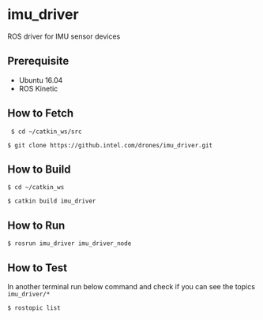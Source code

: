 # imu_driver
ROS driver for IMU sensor devices

## Prerequisite
 * Ubuntu 16.04
 * ROS Kinetic
 
## How to Fetch
` $ cd ~/catkin_ws/src`

`$ git clone https://github.intel.com/drones/imu_driver.git`

## How to Build
`$ cd ~/catkin_ws`

`$ catkin build imu_driver`

## How to Run
`$ rosrun imu_driver imu_driver_node`

## How to Test
In another terminal run below command and check if you can see the topics `imu_driver/*`

`$ rostopic list`
